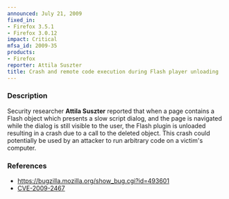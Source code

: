 ```yaml
---
announced: July 21, 2009
fixed_in:
- Firefox 3.5.1
- Firefox 3.0.12
impact: Critical
mfsa_id: 2009-35
products:
- Firefox
reporter: Attila Suszter
title: Crash and remote code execution during Flash player unloading
---
```


<h3>Description</h3>

<p>Security researcher <strong>Attila Suszter</strong> reported that
when a page contains a Flash object which presents a slow script
dialog, and the page is navigated while the dialog is still visible to
the user, the Flash plugin is unloaded resulting in a crash due to a
call to the deleted object.  This crash could potentially be used by
an attacker to run arbitrary code on a victim's computer.</p>

<h3>References</h3>

<ul>
  <li><a href="https://bugzilla.mozilla.org/show_bug.cgi?id=493601">https://bugzilla.mozilla.org/show_bug.cgi?id=493601</a></li>
  <li><a class="ex-ref" href="http://cve.mitre.org/cgi-bin/cvename.cgi?name=CVE-2009-2467">CVE-2009-2467</a></li>
</ul>



